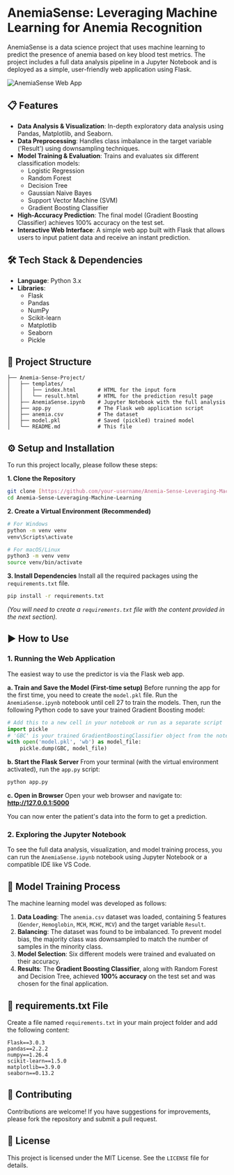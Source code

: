 # AnemiaSense: Leveraging Machine Learning for Anemia Recognition

AnemiaSense is a data science project that uses machine learning to predict the presence of anemia based on key blood test metrics. The project includes a full data analysis pipeline in a Jupyter Notebook and is deployed as a simple, user-friendly web application using Flask.

![AnemiaSense Web App]((https://drive.google.com/file/d/1KCSPSb7AeZyqeoeRSYcz_kJQJpEp6qUv/view?usp=drive_link)(https://drive.google.com/file/d/1MFnPnJGSm26eFxilBTcxrpxI8tFnHShh/view?usp=drive_link))

## 📋 Features

-   **Data Analysis & Visualization**: In-depth exploratory data analysis using Pandas, Matplotlib, and Seaborn.
-   **Data Preprocessing**: Handles class imbalance in the target variable ('Result') using downsampling techniques.
-   **Model Training & Evaluation**: Trains and evaluates six different classification models:
    -   Logistic Regression
    -   Random Forest
    -   Decision Tree
    -   Gaussian Naive Bayes
    -   Support Vector Machine (SVM)
    -   Gradient Boosting Classifier
-   **High-Accuracy Prediction**: The final model (Gradient Boosting Classifier) achieves 100% accuracy on the test set.
-   **Interactive Web Interface**: A simple web app built with Flask that allows users to input patient data and receive an instant prediction.

## 🛠️ Tech Stack & Dependencies

-   **Language**: Python 3.x
-   **Libraries**:
    -   Flask
    -   Pandas
    -   NumPy
    -   Scikit-learn
    -   Matplotlib
    -   Seaborn
    -   Pickle

## 📁 Project Structure

```
├── Anemia-Sense-Project/
│   ├── templates/
│   │   ├── index.html       # HTML for the input form
│   │   └── result.html      # HTML for the prediction result page
│   ├── AnemiaSense.ipynb    # Jupyter Notebook with the full analysis
│   ├── app.py               # The Flask web application script
│   ├── anemia.csv           # The dataset
│   ├── model.pkl            # Saved (pickled) trained model
│   └── README.md            # This file
```

## ⚙️ Setup and Installation

To run this project locally, please follow these steps:

**1. Clone the Repository**
```bash
git clone [https://github.com/your-username/Anemia-Sense-Leveraging-Machine-Learning.git](https://github.com/your-username/Anemia-Sense-Leveraging-Machine-Learning.git)
cd Anemia-Sense-Leveraging-Machine-Learning
```

**2. Create a Virtual Environment (Recommended)**
```bash
# For Windows
python -m venv venv
venv\Scripts\activate

# For macOS/Linux
python3 -m venv venv
source venv/bin/activate
```

**3. Install Dependencies**
Install all the required packages using the `requirements.txt` file.
```bash
pip install -r requirements.txt
```
*(You will need to create a `requirements.txt` file with the content provided in the next section).*

## ▶️ How to Use

### 1. Running the Web Application

The easiest way to use the predictor is via the Flask web app.

**a. Train and Save the Model (First-time setup)**
Before running the app for the first time, you need to create the `model.pkl` file. Run the `AnemiaSense.ipynb` notebook until cell 27 to train the models. Then, run the following Python code to save your trained Gradient Boosting model:

```python
# Add this to a new cell in your notebook or run as a separate script
import pickle
# 'GBC' is your trained GradientBoostingClassifier object from the notebook
with open('model.pkl', 'wb') as model_file:
    pickle.dump(GBC, model_file)
```

**b. Start the Flask Server**
From your terminal (with the virtual environment activated), run the `app.py` script:
```bash
python app.py
```

**c. Open in Browser**
Open your web browser and navigate to:
**http://127.0.0.1:5000**

You can now enter the patient's data into the form to get a prediction.

### 2. Exploring the Jupyter Notebook

To see the full data analysis, visualization, and model training process, you can run the `AnemiaSense.ipynb` notebook using Jupyter Notebook or a compatible IDE like VS Code.

## 🤖 Model Training Process

The machine learning model was developed as follows:
1.  **Data Loading**: The `anemia.csv` dataset was loaded, containing 5 features (`Gender`, `Hemoglobin`, `MCH`, `MCHC`, `MCV`) and the target variable `Result`.
2.  **Balancing**: The dataset was found to be imbalanced. To prevent model bias, the majority class was downsampled to match the number of samples in the minority class.
3.  **Model Selection**: Six different models were trained and evaluated on their accuracy.
4.  **Results**: The **Gradient Boosting Classifier**, along with Random Forest and Decision Tree, achieved **100% accuracy** on the test set and was chosen for the final application.

## 📄 requirements.txt File

Create a file named `requirements.txt` in your main project folder and add the following content:

```
Flask==3.0.3
pandas==2.2.2
numpy==1.26.4
scikit-learn==1.5.0
matplotlib==3.9.0
seaborn==0.13.2
```

## 🤝 Contributing

Contributions are welcome! If you have suggestions for improvements, please fork the repository and submit a pull request.

## 📜 License

This project is licensed under the MIT License. See the `LICENSE` file for details.
